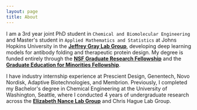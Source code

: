 ```yaml
---
layout: page
title: About
---
```


I am a 3rd year joint PhD student in `Chemical and Biomolecular Engineering` and Master's student in `Applied Mathematics and Statistics` at Johns Hopkins University in the [**Jeffrey Gray Lab Group**](https://graylab.jhu.edu/), developing deep learning models for antibody folding and therapeutic protein design. My degree is funded entirely through the [**NSF Graduate Research Fellowship**](https://www.nsfgrfp.org/) and the [**Graduate Education for Minorities Fellowship**](https://www.gemfellowship.org/gem-fellowship-program/).

I have industry internship experience at Prescient Design, Genentech, Novo Nordisk, Adaptive Biotechnologies, and Membrion. Previously, I completed my Bachelor's degree in Chemical Engineering at the University of Washington, Seattle, where I conducted 4 years of undergraduate research across the [**Elizabeth Nance Lab Group**](https://www.nancelab.com/) and Chris Hague Lab Group.
